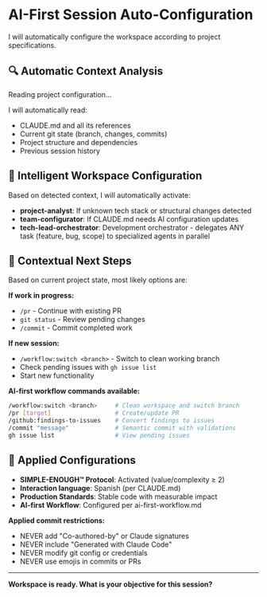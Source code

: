 # AI-First Session Auto-Configuration

I will automatically configure the workspace according to project specifications.

## 🔍 Automatic Context Analysis

Reading project configuration...

I will automatically read:
- CLAUDE.md and all its references
- Current git state (branch, changes, commits)
- Project structure and dependencies  
- Previous session history

## 🚀 Intelligent Workspace Configuration

Based on detected context, I will automatically activate:
- **project-analyst**: If unknown tech stack or structural changes detected
- **team-configurator**: If CLAUDE.md needs AI configuration updates
- **tech-lead-orchestrator**: Development orchestrator - delegates ANY task (feature, bug, scope) to specialized agents in parallel

## 🎯 Contextual Next Steps

Based on current project state, most likely options are:

**If work in progress:**
- `/pr` - Continue with existing PR
- `git status` - Review pending changes
- `/commit` - Commit completed work

**If new session:**
- `/workflow:switch <branch>` - Switch to clean working branch
- Check pending issues with `gh issue list`
- Start new functionality

**AI-first workflow commands available:**
```bash
/workflow:switch <branch>     # Clean workspace and switch branch
/pr [target]                  # Create/update PR
/github:findings-to-issues    # Convert findings to issues
/commit "message"             # Semantic commit with validations
gh issue list                 # View pending issues
```

## 🔧 Applied Configurations

- **SIMPLE-ENOUGH™ Protocol**: Activated (value/complexity ≥ 2)
- **Interaction language**: Spanish (per CLAUDE.md)
- **Production Standards**: Stable code with measurable impact
- **AI-first Workflow**: Configured per ai-first-workflow.md

**Applied commit restrictions:**
- NEVER add "Co-authored-by" or Claude signatures
- NEVER include "Generated with Claude Code" 
- NEVER modify git config or credentials
- NEVER use emojis in commits or PRs

---

**Workspace is ready. What is your objective for this session?**
